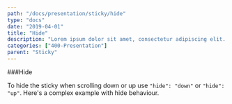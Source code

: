 ```yaml
---
path: "/docs/presentation/sticky/hide"
type: "docs"
date: "2019-04-01"
title: "Hide"
description: "Lorem ipsum dolor sit amet, consectetur adipiscing elit. Nunc tempus laoreet leo sit amet iaculis."
categories: ["400-Presentation"]
parent: "Sticky"
---
```


###Hide

To hide the sticky when scrolling down or up use `"hide": "down"` or `"hide": "up"`. Here's a complex example with hide behaviour.

<demo>
  <div class="demo_item" data-iframe="demos/docs/presentation/sticky/hide" data-name="hide">
  </div>
</demo>
